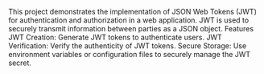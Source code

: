 This project demonstrates the implementation of JSON Web Tokens (JWT) for authentication and authorization in a web application. JWT is used to securely transmit information between parties as a JSON object.
Features
JWT Creation: Generate JWT tokens to authenticate users.
JWT Verification: Verify the authenticity of JWT tokens.
Secure Storage: Use environment variables or configuration files to securely manage the JWT secret.

